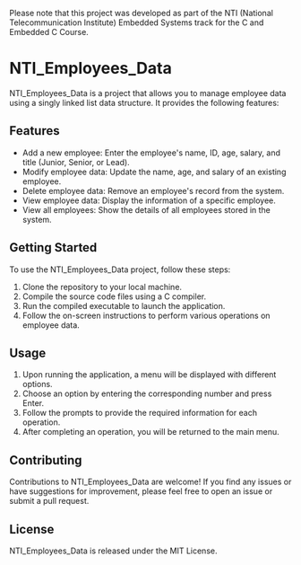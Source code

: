 Please note that this project was developed as part of the NTI (National Telecommunication Institute) Embedded Systems track for the C and Embedded C Course.

# NTI_Employees_Data

NTI_Employees_Data is a project that allows you to manage employee data using a singly linked list data structure. It provides the following features:

## Features
- Add a new employee: Enter the employee's name, ID, age, salary, and title (Junior, Senior, or Lead).
- Modify employee data: Update the name, age, and salary of an existing employee.
- Delete employee data: Remove an employee's record from the system.
- View employee data: Display the information of a specific employee.
- View all employees: Show the details of all employees stored in the system.

## Getting Started
To use the NTI_Employees_Data project, follow these steps:

1. Clone the repository to your local machine.
2. Compile the source code files using a C compiler.
3. Run the compiled executable to launch the application.
4. Follow the on-screen instructions to perform various operations on employee data.

## Usage
1. Upon running the application, a menu will be displayed with different options.
2. Choose an option by entering the corresponding number and press Enter.
3. Follow the prompts to provide the required information for each operation.
4. After completing an operation, you will be returned to the main menu.

## Contributing
Contributions to NTI_Employees_Data are welcome! If you find any issues or have suggestions for improvement, please feel free to open an issue or submit a pull request.

## License
NTI_Employees_Data is released under the MIT License.

